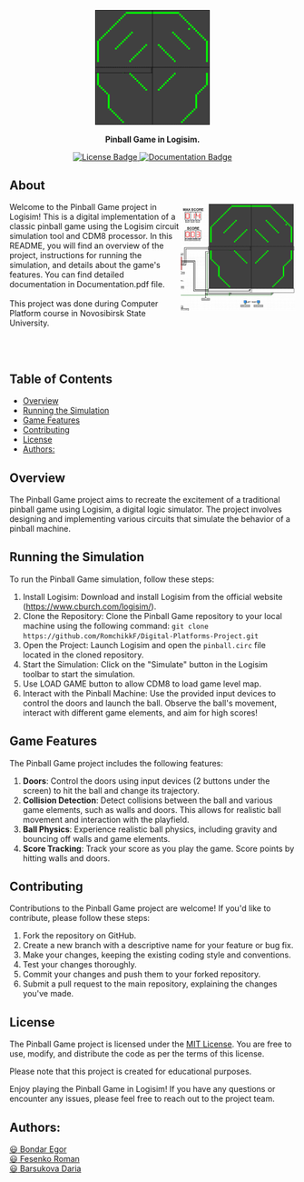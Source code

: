 <p align="center">
  <img width="40%" src="/readme_files/game_field.gif" alt="Banner">
</p>
<p align="center">
  <b>Pinball Game in Logisim.</b>
</p>
<p align="center">
  <a href="https://github.com/Ensell84/Digital-Platforms-Project/blob/main/LICENSE">
    <img src="https://img.shields.io/github/license/Ensell84/Digital-Platforms-Project?label=license" alt="License Badge">
  </a>
  <a href="https://github.com/Ensell84/Digital-Platforms-Project/blob/main/Documentation.pdf">
    <img src="https://img.shields.io/badge/view-documentation-green.svg" alt="Documentation Badge">
  </a>
</p>

## About

<img align="right" width="40%" src="/readme_files/game_picture.png" alt="Screenshot">

Welcome to the Pinball Game project in Logisim! This is a digital implementation of a classic pinball game using the Logisim circuit simulation tool and CDM8 processor. In this README, you will find an overview of the project, instructions for running the simulation, and details about the game's features. You can find detailed documentation in Documentation.pdf file.
<br>
<br>
This project was done during Computer Platform course in Novosibirsk State University.

<br>
<br>

## Table of Contents
  - [Overview](#overview)
  - [Running the Simulation](#running-the-simulation)
  - [Game Features](#game-features)
  - [Contributing](#contributing)
  - [License](#license)
  - [Authors:](#authors)

## Overview
The Pinball Game project aims to recreate the excitement of a traditional pinball game using Logisim, a digital logic simulator. The project involves designing and implementing various circuits that simulate the behavior of a pinball machine. 

## Running the Simulation
To run the Pinball Game simulation, follow these steps:

1. Install Logisim: Download and install Logisim from the official website (https://www.cburch.com/logisim/).
2. Clone the Repository: Clone the Pinball Game repository to your local machine using the following command: `git clone https://github.com/RomchikkF/Digital-Platforms-Project.git`
3. Open the Project: Launch Logisim and open the `pinball.circ` file located in the cloned repository.
4. Start the Simulation: Click on the "Simulate" button in the Logisim toolbar to start the simulation.
5. Use LOAD GAME button to allow CDM8 to load game level map.
6. Interact with the Pinball Machine: Use the provided input devices to control the doors and launch the ball. Observe the ball's movement, interact with different game elements, and aim for high scores!

## Game Features
The Pinball Game project includes the following features:

1. **Doors**: Control the doors using input devices (2 buttons under the screen) to hit the ball and change its trajectory.
2. **Collision Detection**: Detect collisions between the ball and various game elements, such as walls and doors. This allows for realistic ball movement and interaction with the playfield.
3. **Ball Physics**: Experience realistic ball physics, including gravity and bouncing off walls and game elements.
4. **Score Tracking**: Track your score as you play the game. Score points by hitting walls and doors.

## Contributing
Contributions to the Pinball Game project are welcome! If you'd like to contribute, please follow these steps:

1. Fork the repository on GitHub.
2. Create a new branch with a descriptive name for your feature or bug fix.
3. Make your changes, keeping the existing coding style and conventions.
4. Test your changes thoroughly.
5. Commit your changes and push them to your forked repository.
6. Submit a pull request to the main repository, explaining the changes you've made.

## License
The Pinball Game project is licensed under the [MIT License](https://opensource.org/licenses/MIT). You are free to use, modify, and distribute the code as per the terms of this license.

Please note that this project is created for educational purposes.

Enjoy playing the Pinball Game in Logisim! If you have any questions or encounter any issues, please feel free to reach out to the project team.

## Authors:

[:smiley: Bondar Egor](https://github.com/Ensell84)
<br>
[:smiley: Fesenko Roman](https://github.com/RomchikkF)
<br>
[:smiley: Barsukova Daria](https://github.com/daria-barsukova)
